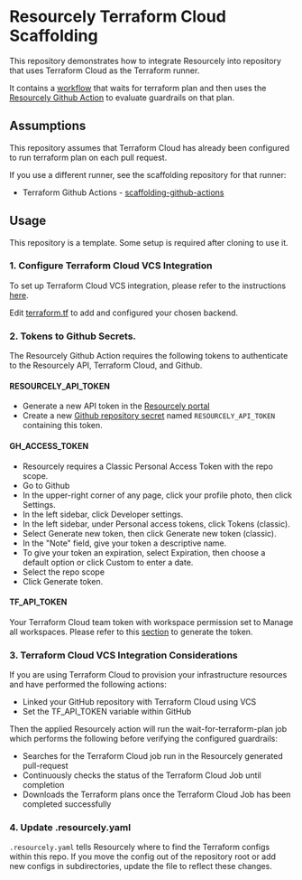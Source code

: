 # Resourcely Terraform Cloud Scaffolding

This repository demonstrates how to integrate Resourcely into
repository that uses Terraform Cloud as the Terraform runner.

It contains a [workflow](.github/workflows/terraform.yml) that waits
for terraform plan and then uses the [Resourcely Github
Action](https://github.com/Resourcely-Inc/resourcely-action) to
evaluate guardrails on that plan.

## Assumptions

This repository assumes that Terraform Cloud has already been configured to run terraform plan on each pull request.

If you use a different runner, see the scaffolding repository for that
runner:

- Terraform Github Actions - [scaffolding-github-actions](https://github.com/Resourcely-Inc/scaffolding-github-actions)

## Usage

This repository is a template. Some setup is required after cloning to use it.

### 1. Configure Terraform Cloud VCS Integration

To set up Terraform Cloud VCS integration, please refer to the instructions 
[here](https://docs.resourcely.com/getting-started/prerequisites/terraform-integration/terraform-cloud).

Edit [terraform.tf](terraform.tf) to add and configured your chosen
backend.

### 2. Tokens to Github Secrets.

The Resourcely Github Action requires the following tokens to authenticate to
the Resourcely API, Terraform Cloud, and Github.

#### RESOURCELY_API_TOKEN
- Generate a new API token in the [Resourcely portal](https://portal.resourcely.io/settings/generate-api-token)
- Create a new [Github repository secret](https://docs.github.com/en/actions/security-guides/using-secrets-in-github-actions#creating-secrets-for-a-repository) named `RESOURCELY_API_TOKEN` containing this token.

#### GH_ACCESS_TOKEN
- Resourcely requires a Classic Personal Access Token with the repo scope.
- Go to Github
- In the upper-right corner of any page, click your profile photo, then click Settings.
- In the left sidebar, click  Developer settings.
- In the left sidebar, under  Personal access tokens, click Tokens (classic).
- Select Generate new token, then click Generate new token (classic).
- In the "Note" field, give your token a descriptive name.
- To give your token an expiration, select Expiration, then choose a default option or click Custom to enter a date.
- Select the repo scope
- Click Generate token.

#### TF_API_TOKEN
Your Terraform Cloud team token with workspace permission set to Manage all workspaces.
Please refer to this [section](https://docs.resourcely.com/getting-started/prerequisites/terraform-integration/terraform-cloud#generating-team-api-token) to generate the token. 

### 3. Terraform Cloud VCS Integration Considerations
If you are using Terraform Cloud to provision your infrastructure resources and have performed the following actions:
- Linked your GitHub repository with Terraform Cloud using VCS
- Set the TF_API_TOKEN variable within GitHub

Then the applied Resourcely action will run the wait-for-terraform-plan job which performs the following before verifying the configured guardrails:

- Searches for the Terraform Cloud job run in the Resourcely generated pull-request
- Continuously checks the status of the Terraform Cloud Job until completion
- Downloads the Terraform plans once the Terraform Cloud Job has been completed successfully

### 4. Update .resourcely.yaml

`.resourcely.yaml` tells Resourcely where to find the Terraform
configs within this repo.  If you move the config out of the
repository root or add new configs in subdirectories, update the file
to reflect these changes.
